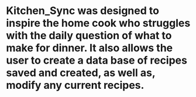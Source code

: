 # Kitchen_Sync was designed to inspire the home cook who struggles with the daily question of what to make for dinner. It also allows the user to create a data base of recipes saved and created, as well as, modify any current recipes.
